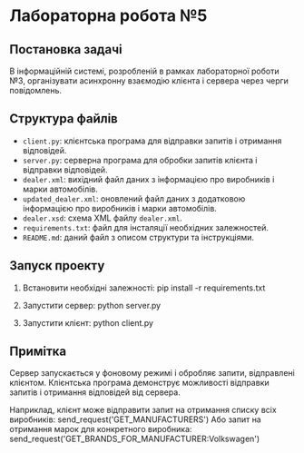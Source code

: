 # Лабораторна робота №5

## Постановка задачі

В інформаційній системі, розробленій в рамках лабораторної роботи №3, організувати асинхронну взаємодію клієнта і сервера через черги повідомлень.

## Структура файлів

- `client.py`: клієнтська програма для відправки запитів і отримання відповідей.
- `server.py`: серверна програма для обробки запитів клієнта і відправки відповідей.
- `dealer.xml`: вихідний файл даних з інформацією про виробників і марки автомобілів.
- `updated_dealer.xml`: оновлений файл даних з додатковою інформацією про виробників і марки автомобілів.
- `dealer.xsd`: схема XML файлу `dealer.xml`.
- `requirements.txt`: файл для інсталяції необхідних залежностей.
- `README.md`: даний файл з описом структури та інструкціями.

## Запуск проекту

1. Встановити необхідні залежності:
pip install -r requirements.txt


2. Запустити сервер:
python server.py


3. Запустити клієнт:
python client.py


## Примітка

Сервер запускається у фоновому режимі і обробляє запити, відправлені клієнтом. Клієнтська програма демонструє можливості відправки запитів і отримання відповідей від сервера.

Наприклад, клієнт може відправити запит на отримання списку всіх виробників:
send_request('GET_MANUFACTURERS')
Або запит на отримання марок для конкретного виробника:
send_request('GET_BRANDS_FOR_MANUFACTURER:Volkswagen')


